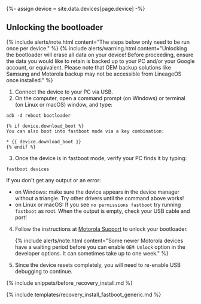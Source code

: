 {%- assign device = site.data.devices[page.device] -%}

## Unlocking the bootloader

{% include alerts/note.html content="The steps below only need to be run once per device." %}
{% include alerts/warning.html content="Unlocking the bootloader will erase all data on your device!
Before proceeding, ensure the data you would like to retain is backed up to your PC and/or your Google account, or equivalent. Please note that OEM backup solutions like Samsung and Motorola backup may not be accessible from LineageOS once installed." %}

1. Connect the device to your PC via USB.
2. On the computer, open a command prompt (on Windows) or terminal (on Linux or macOS) window, and type:
```
adb -d reboot bootloader
```
    {% if device.download_boot %}
    You can also boot into fastboot mode via a key combination:

    * {{ device.download_boot }}
    {% endif %}
3. Once the device is in fastboot mode, verify your PC finds it by typing:
```
fastboot devices
```
  If you don't get any output or an error:
   * on Windows: make sure the device appears in the device manager without a triangle. Try other drivers until the command above works!
   * on Linux or macOS: If you see `no permissions fastboot` try running `fastboot` as root. When the output is empty, check your USB cable and port!

4. Follow the instructions at [Motorola Support](http://motorola-global-portal.custhelp.com/app/standalone/bootloader/unlock-your-device-a) to unlock your bootloader.

    {% include alerts/note.html content="Some newer Motorola devices have a waiting period before you can enable `OEM Unlock` option in the developer options. It can sometimes take up to one week." %}

5. Since the device resets completely, you will need to re-enable USB debugging to continue.

{% include snippets/before_recovery_install.md %}

{% include templates/recovery_install_fastboot_generic.md %}
